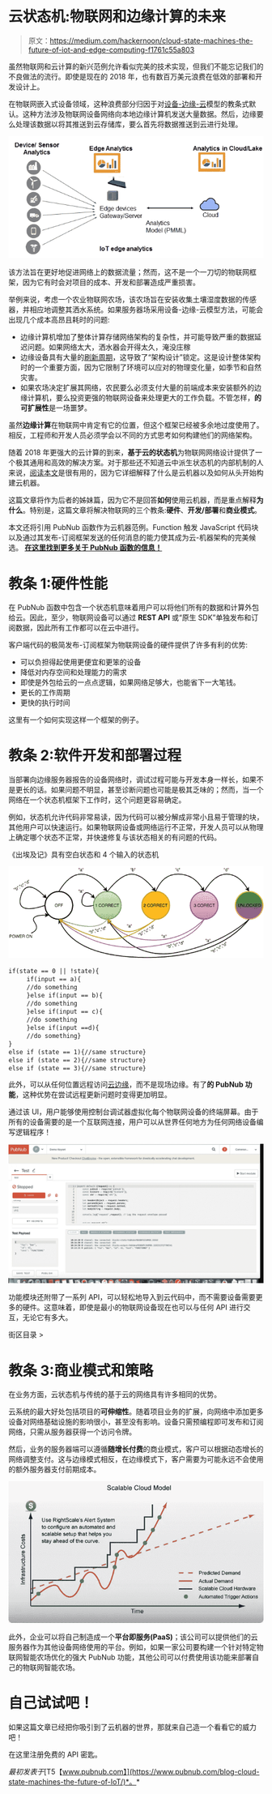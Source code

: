 # 云状态机:物联网和边缘计算的未来

> 原文：<https://medium.com/hackernoon/cloud-state-machines-the-future-of-iot-and-edge-computing-f1761c55a803>

虽然物联网和云计算的新兴范例允许看似完美的技术实现，但我们不能忘记我们的不良做法的流行。即使是现在的 2018 年，也有数百万美元浪费在低效的部署和开发设计上。

在物联网嵌入式设备领域，这种浪费部分归因于对[设备-边缘-云](https://www.pubnub.com/blog/moving-the-cloud-to-the-edge-computing/)模型的教条式默认。这种方法涉及物联网设备网络向本地边缘计算机发送大量数据。然后，边缘要么处理该数据以将其推送到云存储库，要么首先将数据推送到云进行处理。

![](img/2e7df3d4ffde50280f6b4fb112afc01d.png)

该方法旨在更好地促进网络上的数据流量；然而，这不是一个一刀切的物联网框架，因为它有时会对项目的成本、开发和部署造成严重损害。

举例来说，考虑一个农业物联网农场，该农场旨在安装收集土壤湿度数据的传感器，并相应地调整其洒水系统。如果服务器场采用设备-边缘-云模型方法，可能会出现几个成本高昂且耗时的问题:

*   边缘计算机增加了整体计算存储网络架构的复杂性，并可能导致严重的数据延迟问题。如果网络太大，洒水器会开得太久，淹没庄稼
*   边缘设备具有大量的[刷新周期](https://whatis.techtarget.com/definition/server-refresh-cycle)，这导致了“架构设计”锁定。这是设计整体架构时的一个重要方面，因为它限制了环境可以应对的物理变化量，如季节和自然灾害。
*   如果农场决定扩展其网络，农民要么必须支付大量的前端成本来安装额外的边缘计算机，要么投资更强的物联网设备来处理更大的工作负载。不管怎样，**的可扩展性**是一场噩梦。

虽然**边缘计算**在物联网中肯定有它的位置，但这个框架已经被多余地过度使用了。相反，工程师和开发人员必须学会以不同的方式思考如何构建他们的网络架构。

随着 2018 年更强大的云计算的到来，**基于云的状态机**为物联网网络设计提供了一个极其通用和高效的解决方案。对于那些还不知道云中派生状态机的内部机制的人来说，[阅读本文](https://www.pubnub.com/blog/cloud-server-state-machine-pubnub-functions/)是很有用的，因为它详细解释了什么是云机器以及如何从头开始构建云机器。

这篇文章将作为后者的姊妹篇，因为它不是回答**如何**使用云机器，而是重点解释**为什么**。特别是，这篇文章将解决物联网的三个教条:**硬件**、**开发/部署**和**商业模式**。

本文还将引用 PubNub 函数作为云机器范例。Function 触发 JavaScript 代码块以及通过其发布-订阅框架发送的任何消息的能力使其成为云-机器架构的完美候选。 [**在这里找到更多关于 PubNub 函数的信息！**](https://www.pubnub.com/products/functions/)

# 教条 1:硬件性能

在 PubNub 函数中包含一个状态机意味着用户可以将他们所有的数据和计算外包给云。因此，至少，物联网设备可以通过 **REST API** 或“原生 SDK”单独发布和订阅数据，因此所有工作都可以在云中进行。

客户端代码的极简发布-订阅框架为物联网设备的硬件提供了许多有利的优势:

*   可以负担得起使用更便宜和更笨的设备
*   降低对内存空间和处理能力的需求
*   即使是外包给云的一点点逻辑，如果网络足够大，也能省下一大笔钱。
*   更长的工作周期
*   更快的执行时间

这里有一个如何实现这样一个框架的例子。

# 教条 2:软件开发和部署过程

当部署向边缘服务器报告的设备网络时，调试过程可能与开发本身一样长，如果不是更长的话。如果问题不明显，甚至诊断问题也可能是极其乏味的；然而，当一个网络在一个状态机框架下工作时，这个问题更容易确定。

例如，状态机允许代码非常易读，因为代码可以被分解成非常小且易于管理的块，其他用户可以快速运行。如果物联网设备或网络运行不正常，开发人员可以从物理上确定哪个状态不正常，并快速修复与该状态相关的有问题的代码。

《出埃及记》具有空白状态和 4 个输入的状态机

![](img/a64a9d4b9d42ca0e98258cc767f14519.png)

```
if(state == 0 || !state){
     if(input == a){
     //do something
     }else if(input == b){
     //do something
     }else if(input == c){
     //do something
     }else if(input ==d){
     //do something}
} 
else if (state == 1){//same structure}
else if (state == 2){//same structure}
else if (state == 3){//same structure}
```

此外，可以从任何位置远程访问[云边缘](https://dyn.com/blog/what-is-the-cloud-edge/)，而不是现场边缘。有了**的 PubNub 功能**，这种优势在尝试远程更新问题时变得更加明显。

通过该 UI，用户能够使用控制台调试器虚拟化每个物联网设备的终端屏幕。由于所有的设备需要的是一个互联网连接，用户可以从世界任何地方为任何网络设备编写逻辑程序！

![](img/cef75ec3622f12eb1431f70c44ce346d.png)

功能模块还附带了一系列 API，可以轻松地导入到云代码中，而不需要设备需要更多的硬件。这意味着，即使是最小的物联网设备现在也可以与任何 API 进行交互，无论它有多大。

<if you="" interested="" in="" the="" wide="" variety="" of="" api="" pubnub="" has="" to="" offer="" check="" out="" class="ae jp" href="https://www.pubnub.com/docs/blocks-catalog" rel="noopener ugc nofollow" target="_blank">街区目录 ></if>

# 教条 3:商业模式和策略

在业务方面，云状态机与传统的基于云的网络具有许多相同的优势。

云系统的最大好处包括项目的**可伸缩性**。随着项目业务的扩展，向网络中添加更多设备对网络基础设施的影响很小，甚至没有影响。设备只需预编程即可发布和订阅网络，只需从服务器获得一个访问令牌。

然后，业务的服务器端可以遵循**随增长付费**的商业模式，客户可以根据动态增长的网络调整支付。这与边缘模式相反，在边缘模式下，客户需要为可能永远不会使用的额外服务器支付前期成本。

![](img/d8b2eb426b419fa2ce0d734c37bcc1d9.png)

此外，企业可以将自己制造成一个**平台即服务(PaaS)**；该公司可以提供他们的云服务器作为其他设备网络使用的平台。例如，如果一家公司要构建一个针对特定物联网智能农场优化的强大 PubNub 功能，其他公司可以付费使用该功能来部署自己的物联网智能农场。

# 自己试试吧！

如果这篇文章已经把你吸引到了云机器的世界，那就来自己造一个看看它的威力吧！

在这里注册免费的 API 密匙。

*最初发表于*[T5【www.pubnub.com】](https://www.pubnub.com/blog-cloud-state-machines-the-future-of-IoT/)*。*